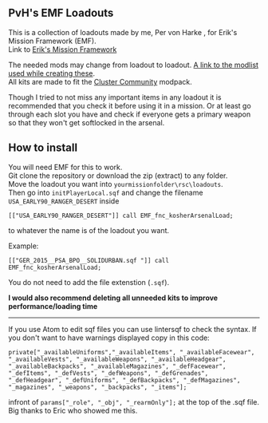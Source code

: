 ## PvH's EMF Loadouts
This is a collection of loadouts made by me, Per von Harke , for Erik's Mission Framework (EMF).                                                        
Link to [Erik's Mission Framework](https://github.com/Tapawingo/Eric-s-Mission-Framework) 

The needed mods may change from loadout to loadout.
[A link to the modlist used while creating these](https://cluster-community.com/downloads/cc_core_aio.html).                      
All kits are made to fit the [Cluster Community](https://discord.gg/JggdMFz) modpack.

Though I tried to not miss any important items in any loadout it is recommended that you check it before using it in a mission. 
Or at least go through each slot you have and check if everyone gets a primary weapon so that they won't get softlocked in the arsenal. 

## How to install
You will need EMF for this to work.                                                                           
Git clone the repository or download the zip (extract) to any folder.                                                         
Move the loadout you want into `yourmissionfolder\rsc\loadouts`.                                      
Then go into `initPlayerLocal.sqf` and change the filename `USA_EARLY90_RANGER_DESERT` inside 
```sqf
[["USA_EARLY90_RANGER_DESERT"]] call EMF_fnc_kosherArsenalLoad;
```
to whatever the name is of the loadout you want.

Example:
```sqf
[["GER_2015__PSA_BPO__SOLIDURBAN.sqf "]] call EMF_fnc_kosherArsenalLoad;
```
You do not need to add the file extenstion (`.sqf`). 

**I would also recommend deleting all unneeded kits to improve performance/loading time**

***
If you use Atom to edit sqf files you can use lintersqf to check the syntax. If you don't want to have warnings displayed copy in this code:
```sqf
private["_availableUniforms","_availableItems", "_availableFacewear", "_availableVests", "_availableWeapons", "_availableHeadgear", "_availableBackpacks", "_availableMagazines", "_defFacewear", "_defItems", "_defVests", "_defWeapons", "_defGrenades", "_defHeadgear", "_defUniforms", "_defBackpacks", "_defMagazines", "_magazines", "_weapons", "_backpacks", "_items"];
```
infront of `params["_role", "_obj", "_rearmOnly"];` at the top of the .sqf file.
Big thanks to Eric who showed me this. 
